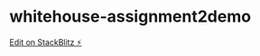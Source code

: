 # whitehouse-assignment2demo

[Edit on StackBlitz ⚡️](https://stackblitz.com/edit/web-platform-txm3t5)